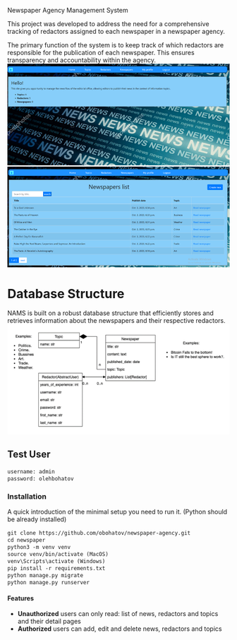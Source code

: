 Newspaper Agency Management System

This project was developed to address the need for a comprehensive tracking of redactors assigned to each newspaper in a newspaper agency.

The primary function of the system is to keep track of which redactors are responsible for the publication of each newspaper. This ensures transparency and accountability within the agency.
![img.png](img.png)
![img_1.png](img_1.png)

# Database Structure
NAMS is built on a robust database structure that efficiently stores and retrieves information about the newspapers and their respective redactors. 
![img_2.png](img_2.png)

## Test User
```
username: admin
password: olehbohatov
```

### Installation

A quick introduction of the minimal setup you need to run it.
(Python should be already installed)

```shell
git clone https://github.com/obohatov/newspaper-agency.git
cd newspaper
python3 -m venv venv
source venv/bin/activate (MacOS)
venv\Scripts\activate (Windows)
pip install -r requirements.txt
python manage.py migrate
python manage.py runserver
```

#### Features

* **Unauthorized** users can only read: list of news, redactors and topics
and their detail pages
* **Authorized** users can add, edit and delete news, redactors and topics
